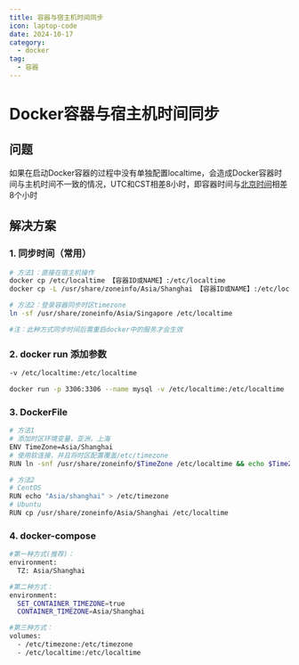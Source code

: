 ```yaml
---
title: 容器与宿主机时间同步
icon: laptop-code
date: 2024-10-17
category:
  - docker
tag:
  - 容器
---
```

# Docker容器与宿主机时间同步
## 问题

如果在启动Docker容器的过程中没有单独配置localtime，会造成Docker容器时间与主机时间不一致的情况，UTC和CST相差8小时，即容器时间与[北京时间](https://zhida.zhihu.com/search?q=北京时间&zhida_source=entity&is_preview=1)相差8个小时

## 解决方案
<!--more-->
### 1. 同步时间（常用）

```bash
# 方法1：直接在宿主机操作
docker cp /etc/localtime 【容器ID或NAME】:/etc/localtime
docker cp -L /usr/share/zoneinfo/Asia/Shanghai 【容器ID或NAME】:/etc/localtime

# 方法2：登录容器同步时区timezone
ln -sf /usr/share/zoneinfo/Asia/Singapore /etc/localtime

#注：此种方式同步时间后需重启docker中的服务才会生效
```

### 2.  docker run 添加参数

```bash
-v /etc/localtime:/etc/localtime

docker run -p 3306:3306 --name mysql -v /etc/localtime:/etc/localtime
```

### 3. DockerFile

```bash
# 方法1
# 添加时区环境变量，亚洲，上海
ENV TimeZone=Asia/Shanghai
# 使用软连接，并且将时区配置覆盖/etc/timezone
RUN ln -snf /usr/share/zoneinfo/$TimeZone /etc/localtime && echo $TimeZone > /etc/timezone

# 方法2
# CentOS
RUN echo "Asia/shanghai" > /etc/timezone
# Ubuntu
RUN cp /usr/share/zoneinfo/Asia/Shanghai /etc/localtime
```

### 4. docker-compose

```bash
#第一种方式(推荐)：
environment:
  TZ: Asia/Shanghai

#第二种方式：
environment:
  SET_CONTAINER_TIMEZONE=true
  CONTAINER_TIMEZONE=Asia/Shanghai

#第三种方式：
volumes:
  - /etc/timezone:/etc/timezone
  - /etc/localtime:/etc/localtime
```